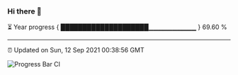 ### Hi there 👋

⏳ Year progress { ████████████████████▁▁▁▁▁▁▁▁▁▁ } 69.60 %

---

⏰ Updated on Sun, 12 Sep 2021 00:38:56 GMT

![Progress Bar CI](https://github.com/liununu/liununu/workflows/Progress%20Bar%20CI/badge.svg)
